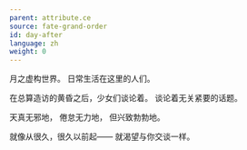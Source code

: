 ```yaml
---
parent: attribute.ce
source: fate-grand-order
id: day-after
language: zh
weight: 0
---
```


月之虚构世界。
日常生活在这里的人们。

在总算造访的黄昏之后，少女们谈论着。
谈论着无关紧要的话题。

天真无邪地，
倦怠无力地，
但兴致勃勃地。

就像从很久，很久以前起——
就渴望与你交谈一样。
